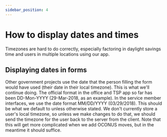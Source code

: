 ```yaml
---
sidebar_position: 4
---
```


# How to display dates and times

Timezones are hard to do correctly, especially factoring in daylight savings time and users in multiple locations using our app.

## Displaying dates in forms

Other government projects use the date that the person filling the form would have used (their date in their local timezone). This is what we'll continue doing. The official format in the office and TSP app so far has been DD-Mon-YYYY (29-Mar-2018, as an example). In the service member interfaces, we use the date format MM/DD/YYYY (03/29/2018). This should be what we default to unless otherwise stated. We don't currently store a user's local timezone, so unless we make changes to do that, we should send the timezone for the user back to the server from the client. Note that this will get more complicated when we add OCONUS moves, but in the meantime it should suffice.
